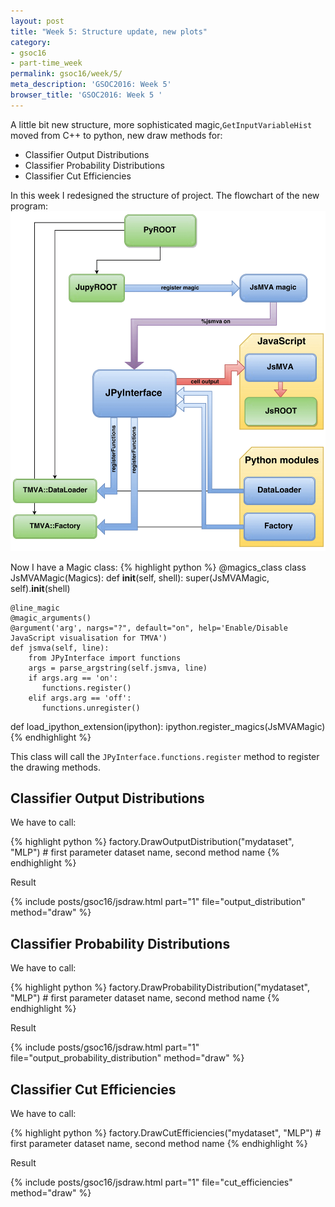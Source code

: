```yaml
---
layout: post
title: "Week 5: Structure update, new plots"
category:
- gsoc16
- part-time_week
permalink: gsoc16/week/5/
meta_description: 'GSOC2016: Week 5'
browser_title: 'GSOC2016: Week 5 '
---
```


A little bit new structure, more sophisticated magic,`GetInputVariableHist` moved from C++ to python, new draw methods for:
* Classifier Output Distributions
* Classifier Probability Distributions
* Classifier Cut Efficiencies

In this week I redesigned the structure of project. The flowchart of the new program:
![Model View Controller](/data/img/JsMVA.png)

Now I have a Magic class:
{% highlight python %}
@magics_class
class JsMVAMagic(Magics):
    def __init__(self, shell):
        super(JsMVAMagic, self).__init__(shell)

    @line_magic
    @magic_arguments()
    @argument('arg', nargs="?", default="on", help='Enable/Disable JavaScript visualisation for TMVA')
    def jsmva(self, line):
        from JPyInterface import functions
        args = parse_argstring(self.jsmva, line)
        if args.arg == 'on':
           functions.register()
        elif args.arg == 'off':
           functions.unregister()

def load_ipython_extension(ipython):
    ipython.register_magics(JsMVAMagic)
{% endhighlight %}

This class will call the `JPyInterface.functions.register` method to register the drawing methods.


## Classifier Output Distributions

We have to call:

{% highlight python %}
factory.DrawOutputDistribution("mydataset", "MLP") # first parameter dataset name, second method name
{% endhighlight %}

Result

{% include posts/gsoc16/jsdraw.html part="1" file="output_distribution" method="draw" %}


## Classifier Probability Distributions

We have to call:

{% highlight python %}
factory.DrawProbabilityDistribution("mydataset", "MLP") # first parameter dataset name, second method name
{% endhighlight %}

Result

{% include posts/gsoc16/jsdraw.html part="1" file="output_probability_distribution" method="draw" %}

## Classifier Cut Efficiencies

We have to call:

{% highlight python %}
factory.DrawCutEfficiencies("mydataset", "MLP")  # first parameter dataset name, second method name
{% endhighlight %}

Result

{% include posts/gsoc16/jsdraw.html part="1" file="cut_efficiencies" method="draw" %}
